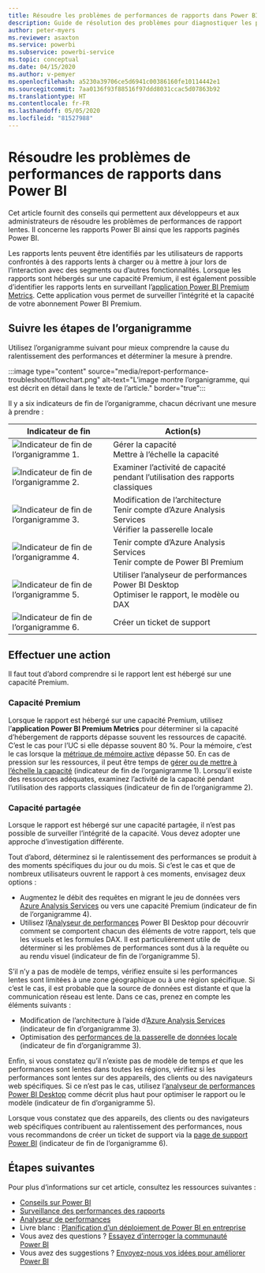 ```yaml
---
title: Résoudre les problèmes de performances de rapports dans Power BI
description: Guide de résolution des problèmes pour diagnostiquer les performances de rapport lentes dans Power BI.
author: peter-myers
ms.reviewer: asaxton
ms.service: powerbi
ms.subservice: powerbi-service
ms.topic: conceptual
ms.date: 04/15/2020
ms.author: v-pemyer
ms.openlocfilehash: a5230a39706ce5d6941c00386160fe10114442e1
ms.sourcegitcommit: 7aa0136f93f88516f97ddd8031ccac5d07863b92
ms.translationtype: HT
ms.contentlocale: fr-FR
ms.lasthandoff: 05/05/2020
ms.locfileid: "81527988"
---
```

# <a name="troubleshoot-report-performance-in-power-bi"></a>Résoudre les problèmes de performances de rapports dans Power BI

Cet article fournit des conseils qui permettent aux développeurs et aux administrateurs de résoudre les problèmes de performances de rapport lentes. Il concerne les rapports Power BI ainsi que les rapports paginés Power BI.

Les rapports lents peuvent être identifiés par les utilisateurs de rapports confrontés à des rapports lents à charger ou à mettre à jour lors de l’interaction avec des segments ou d’autres fonctionnalités. Lorsque les rapports sont hébergés sur une capacité Premium, il est également possible d’identifier les rapports lents en surveillant l’[application Power BI Premium Metrics](../service-admin-premium-monitor-capacity.md). Cette application vous permet de surveiller l’intégrité et la capacité de votre abonnement Power BI Premium.

## <a name="follow-flowchart-steps"></a>Suivre les étapes de l’organigramme

Utilisez l’organigramme suivant pour mieux comprendre la cause du ralentissement des performances et déterminer la mesure à prendre.

:::image type="content" source="media/report-performance-troubleshoot/flowchart.png" alt-text="L’image montre l’organigramme, qui est décrit en détail dans le texte de l’article." border="true":::

Il y a six indicateurs de fin de l’organigramme, chacun décrivant une mesure à prendre :

|Indicateur de fin|Action(s)|
|---------|---------|
|![Indicateur de fin de l’organigramme 1.](media/common/icon-01-red-30x30.png)|Gérer la capacité<br />Mettre à l’échelle la capacité |
|![Indicateur de fin de l’organigramme 2.](media/common/icon-02-red-30x30.png)|Examiner l’activité de capacité pendant l’utilisation des rapports classiques|
|![Indicateur de fin de l’organigramme 3.](media/common/icon-03-red-30x30.png)|Modification de l’architecture<br />Tenir compte d’Azure Analysis Services<br />Vérifier la passerelle locale|
|![Indicateur de fin de l’organigramme 4.](media/common/icon-04-red-30x30.png)|Tenir compte d’Azure Analysis Services<br />Tenir compte de Power BI Premium|
|![Indicateur de fin de l’organigramme 5.](media/common/icon-05-red-30x30.png)|Utiliser l’analyseur de performances Power BI Desktop<br />Optimiser le rapport, le modèle ou DAX|
|![Indicateur de fin de l’organigramme 6.](media/common/icon-06-red-30x30.png)|Créer un ticket de support|

## <a name="take-action"></a>Effectuer une action

Il faut tout d’abord comprendre si le rapport lent est hébergé sur une capacité Premium.

### <a name="premium-capacity"></a>Capacité Premium

Lorsque le rapport est hébergé sur une capacité Premium, utilisez l’**application Power BI Premium Metrics** pour déterminer si la capacité d’hébergement de rapports dépasse souvent les ressources de capacité. C’est le cas pour l’UC si elle dépasse souvent 80 %. Pour la mémoire, c’est le cas lorsque la [métrique de mémoire active](../service-premium-metrics-app.md#the-active-memory-metric) dépasse 50. En cas de pression sur les ressources, il peut être temps de [gérer ou de mettre à l’échelle la capacité](../service-admin-premium-manage.md) (indicateur de fin de l’organigramme 1). Lorsqu’il existe des ressources adéquates, examinez l’activité de la capacité pendant l’utilisation des rapports classiques (indicateur de fin de l’organigramme 2).

### <a name="shared-capacity"></a>Capacité partagée

Lorsque le rapport est hébergé sur une capacité partagée, il n’est pas possible de surveiller l’intégrité de la capacité. Vous devez adopter une approche d’investigation différente.

Tout d’abord, déterminez si le ralentissement des performances se produit à des moments spécifiques du jour ou du mois. Si c’est le cas et que de nombreux utilisateurs ouvrent le rapport à ces moments, envisagez deux options :

- Augmentez le débit des requêtes en migrant le jeu de données vers [Azure Analysis Services](/azure/analysis-services/analysis-services-overview) ou vers une capacité Premium (indicateur de fin de l’organigramme 4).
- Utilisez l’[Analyseur de performances](../desktop-performance-analyzer.md) Power BI Desktop pour découvrir comment se comportent chacun des éléments de votre rapport, tels que les visuels et les formules DAX. Il est particulièrement utile de déterminer si les problèmes de performances sont dus à la requête ou au rendu visuel (indicateur de fin de l’organigramme 5).

S’il n’y a pas de modèle de temps, vérifiez ensuite si les performances lentes sont limitées à une zone géographique ou à une région spécifique. Si c’est le cas, il est probable que la source de données est distante et que la communication réseau est lente. Dans ce cas, prenez en compte les éléments suivants :

- Modification de l’architecture à l’aide d’[Azure Analysis Services](/azure/analysis-services/analysis-services-overview) (indicateur de fin d’organigramme 3).
- Optimisation des [performances de la passerelle de données locale](/data-integration/gateway/service-gateway-performance) (indicateur de fin d’organigramme 3).

Enfin, si vous constatez qu’il n’existe pas de modèle de temps _et_ que les performances sont lentes dans toutes les régions, vérifiez si les performances sont lentes sur des appareils, des clients ou des navigateurs web spécifiques. Si ce n’est pas le cas, utilisez l’[analyseur de performances Power BI Desktop](../desktop-performance-analyzer.md) comme décrit plus haut pour optimiser le rapport ou le modèle (indicateur de fin d’organigramme 5).

Lorsque vous constatez que des appareils, des clients ou des navigateurs web spécifiques contribuent au ralentissement des performances, nous vous recommandons de créer un ticket de support via la [page de support Power BI](https://powerbi.microsoft.com/support/) (indicateur de fin de l’organigramme 6).

## <a name="next-steps"></a>Étapes suivantes

Pour plus d’informations sur cet article, consultez les ressources suivantes :

- [Conseils sur Power BI](index.yml)
- [Surveillance des performances des rapports](monitor-report-performance.md)
- [Analyseur de performances](../desktop-performance-analyzer.md)
- Livre blanc : [Planification d’un déploiement de Power BI en entreprise](https://go.microsoft.com/fwlink/?linkid=2057861)
- Vous avez des questions ? [Essayez d’interroger la communauté Power BI](https://community.powerbi.com/)
- Vous avez des suggestions ? [Envoyez-nous vos idées pour améliorer Power BI](https://ideas.powerbi.com/)
